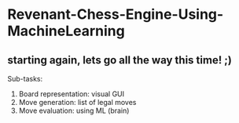 # Revenant-Chess-Engine-Using-MachineLearning

## starting again, lets go all the way this time! ;)

Sub-tasks:
1. Board representation: visual GUI
2. Move generation: list of legal moves 
3. Move evaluation: using ML (brain)
